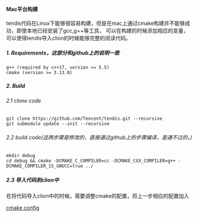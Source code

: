#### Mac平台构建

tendis代码在Linux下能够很容易构建，但是在mac上通过cmake构建并不能够成功，即使本地已经安装了gcc,g++等工具，
可以在构建的时候添加相应的变量，可以使得tendis导入clion的时候能够完整的阅读代码。

##### 1. Requirements，这部分和github上的说明一致

```
g++ (required by c++17, version >= 5.5)
cmake (version >= 3.13.0)
```

##### 2. Build

###### 2.1 clone code
```
git clone https://github.com/Tencent/tendis.git --recursive
git submodule update --init --recursive

```

###### 2.2 build code(这两步骤是修改的，直接通过github上的步骤编译，是通不过的。)
```
mkdir debug
cd debug && cmake -DCMAKE_C_COMPILER=cc -DCMAKE_CXX_COMPILER=g++ -DCMAKE_COMPILER_IS_GNUCC=true ../

```

##### 2.3 导入代码到clion中

在将代码导入clion中的时候，需要调整cmake的配置，将上一步相应的配置加入

[cmake config](../resources/images/tendis-cmake.jpg)

